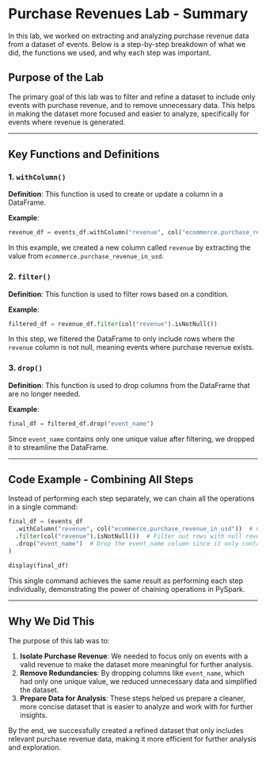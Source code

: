 
# Purchase Revenues Lab - Summary

In this lab, we worked on extracting and analyzing purchase revenue data from a dataset of events. Below is a step-by-step breakdown of what we did, the functions we used, and why each step was important.

## Purpose of the Lab
The primary goal of this lab was to filter and refine a dataset to include only events with purchase revenue, and to remove unnecessary data. This helps in making the dataset more focused and easier to analyze, specifically for events where revenue is generated.

---

## Key Functions and Definitions

### 1. `withColumn()`
**Definition**: This function is used to create or update a column in a DataFrame.

**Example**:
```python
revenue_df = events_df.withColumn("revenue", col("ecommerce.purchase_revenue_in_usd"))
```
In this example, we created a new column called `revenue` by extracting the value from `ecommerce.purchase_revenue_in_usd`.

### 2. `filter()`
**Definition**: This function is used to filter rows based on a condition.

**Example**:
```python
filtered_df = revenue_df.filter(col("revenue").isNotNull())
```
In this step, we filtered the DataFrame to only include rows where the `revenue` column is not null, meaning events where purchase revenue exists.

### 3. `drop()`
**Definition**: This function is used to drop columns from the DataFrame that are no longer needed.

**Example**:
```python
final_df = filtered_df.drop("event_name")
```
Since `event_name` contains only one unique value after filtering, we dropped it to streamline the DataFrame.

---

## Code Example - Combining All Steps
Instead of performing each step separately, we can chain all the operations in a single command:

```python
final_df = (events_df
  .withColumn("revenue", col("ecommerce.purchase_revenue_in_usd"))  # Create new column for revenue
  .filter(col("revenue").isNotNull())  # Filter out rows with null revenue
  .drop("event_name")  # Drop the event_name column since it only contains one value
)

display(final_df)
```
This single command achieves the same result as performing each step individually, demonstrating the power of chaining operations in PySpark.

---

## Why We Did This
The purpose of this lab was to:
1. **Isolate Purchase Revenue**: We needed to focus only on events with a valid revenue to make the dataset more meaningful for further analysis.
2. **Remove Redundancies**: By dropping columns like `event_name`, which had only one unique value, we reduced unnecessary data and simplified the dataset.
3. **Prepare Data for Analysis**: These steps helped us prepare a cleaner, more concise dataset that is easier to analyze and work with for further insights.

By the end, we successfully created a refined dataset that only includes relevant purchase revenue data, making it more efficient for further analysis and exploration.

